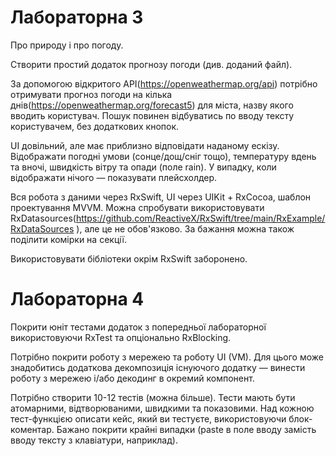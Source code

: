 # Лабораторна 3
Про природу і про погоду.

Створити простий додаток прогнозу погоди (див. доданий файл).

За допомогою відкритого API(https://openweathermap.org/api) потрібно отримувати прогноз погоди на кілька днів(https://openweathermap.org/forecast5) для міста, назву якого вводить користувач. Пошук повинен відбуватись по вводу тексту користувачем, без додаткових кнопок.

UI довільний, але має приблизно відповідати наданому ескізу. Відображати погодні умови (сонце/дощ/сніг тощо), температуру вдень та вночі, швидкість вітру та опади (поле rain). У випадку, коли відображати нічого — показувати плейсхолдер.

Вся робота з даними через RxSwift, UI через UIKit + RxCocoa, шаблон проектування MVVM. Можна спробувати використовувати RxDatasources(https://github.com/ReactiveX/RxSwift/tree/main/RxExample/RxDataSources ), але це не обов'язково. За бажання можна також поділити комірки на секції.

Використовувати бібліотеки окрім RxSwift заборонено.

# Лабораторна 4
Покрити юніт тестами додаток з попередньої лабораторної використовуючи RxTest та опціонально RxBlocking.

Потрібно покрити роботу з мережею та роботу UI (VM). Для цього може знадобитись додаткова декомпозиція існуючого додатку — винести роботу з мережею і/або декодинг в окремий компонент.

Потрібно створити 10-12 тестів (можна більше). Тести мають бути атомарними, відтворюваними, швидкими та показовими. Над кожною тест-функцією описати кейс, який ви тестуєте, використовуючи блок-коментар. Бажано покрити крайні випадки (paste в поле вводу замість вводу тексту з клавіатури, наприклад).
